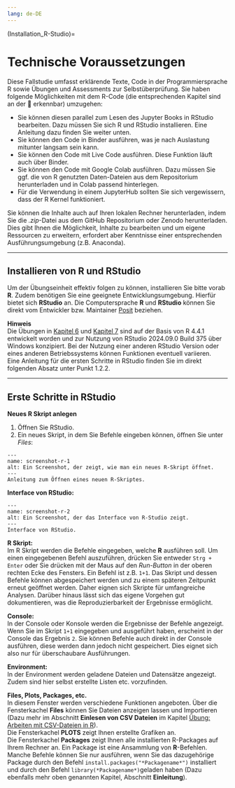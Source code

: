 ```yaml
---
lang: de-DE
---
```


(Installation_R-Studio)=
# Technische Voraussetzungen


Diese Fallstudie umfasst erklärende Texte, Code in der Programmiersprache R sowie Übungen und Assessments zur Selbstüberprüfung. Sie haben folgende Möglichkeiten mit dem R-Code (die entsprechenden Kapitel sind an der 🚀 erkennbar) umzugehen:
   - Sie können diesen parallel zum Lesen des Jupyter Books in RStudio bearbeiten. Dazu müssen Sie sich R und RStudio installieren. Eine Anleitung dazu finden Sie weiter unten.
   - Sie können den Code in Binder ausführen, was je nach Auslastung mitunter langsam sein kann.
   - Sie können den Code mit Live Code ausführen. Diese Funktion läuft auch über Binder.
   - Sie können den Code mit Google Colab ausführen. Dazu müssen Sie ggf. die von R genutzten Daten-Dateien aus dem Repositorium herunterladen und in Colab passend hinterlegen.
   - Für die Verwendung in einem JupyterHub sollten Sie sich vergewissern, dass der R Kernel funktioniert.

Sie können die Inhalte auch auf Ihren lokalen Rechner herunterladen, indem Sie die *.zip*-Datei aus dem GitHub Repositorium oder Zenodo herunterladen. Dies gibt Ihnen die Möglichkeit, Inhalte zu bearbeiten und um eigene Ressourcen zu erweitern, erfordert aber Kenntnisse einer entsprechenden Ausführungsumgebung (z.B. Anaconda).

---

## Installieren von R und RStudio

Um der Übungseinheit effektiv folgen zu können, installieren Sie bitte vorab **R**. Zudem benötigen Sie eine geeignete Entwicklungsumgebung. Hierfür bietet sich **RStudio** an. Die Computersprache **R** und **RStudio** können Sie direkt vom Entwickler bzw. Maintainer <a href="https://posit.co/download/rstudio-desktop/" class="external-link" target="_blank">Posit</a> beziehen.  


**Hinweis**  
Die Übungen in [Kapitel 6](Datenmanipulation) und [Kapitel 7](Datenmanipulation2) sind auf der Basis von R 4.4.1 entwickelt worden und zur Nutzung von RStudio 2024.09.0 Build 375 über Windows konzipiert. Bei der Nutzung einer anderen RStudio Version oder eines anderen Betriebssystems können Funktionen eventuell variieren.  
Eine Anleitung für die ersten Schritte in RStudio finden Sie im direkt folgenden Absatz unter Punkt 1.2.2.  

---

## Erste Schritte in RStudio

**Neues R Skript anlegen**  
1. Öffnen Sie RStudio.  
2. Ein neues Skript, in dem Sie Befehle eingeben können, öffnen Sie
unter *Files*: 
 
```{figure} _images/R_Studio_open_new_script.png
---
name: screenshot-r-1
alt: Ein Screenshot, der zeigt, wie man ein neues R-Skript öffnet.
---
Anleitung zum Öffnen eines neuen R-Skriptes.
```  

**Interface von RStudio:**  

```{figure} _images/R_Studio_Interface.png
---
name: screenshot-r-2
alt: Ein Screenshot, der das Interface von R-Studio zeigt.
---
Interface von RStudio.
```

**R Skript:**  
Im R Skript werden die Befehle eingegeben, welche **R** ausführen soll.
Um einen eingegebenen Befehl auszuführen, drücken Sie entweder
`Strg + Enter` oder Sie drücken mit der Maus auf den *Run-Button* in der
oberen rechten Ecke des Fensters. Ein Befehl ist z.B. `1+1`. Das Skript
und dessen Befehle können abgespeichert werden und zu einem späteren
Zeitpunkt erneut geöffnet werden. Daher eignen sich Skripte für umfangreiche Analysen. Darüber hinaus lässt sich das eigene Vorgehen gut dokumentieren, was die Reproduzierbarkeit der Ergebnisse ermöglicht. 

**Console:**  
In der Console oder Konsole werden die Ergebnisse der Befehle angezeigt. Wenn Sie im
Skript `1+1` eingegeben und ausgeführt haben, erscheint in der Console
das Ergebnis `2`. Sie können Befehle auch direkt in der Console
ausführen, diese werden dann jedoch nicht gespeichert. Dies eignet sich also nur für überschaubare Ausführungen.  

**Environment:**  
In der Environment werden geladene Dateien und Datensätze angezeigt.
Zudem sind hier selbst erstellte Listen etc. vorzufinden.  

**Files, Plots, Packages, etc.**  
In diesem Fenster werden verschiedene Funktionen angeboten. Über die
Fensterkachel **Files** können Sie Dateien anzeigen lassen und
Importieren (Dazu mehr im Abschnitt **Einlesen von CSV Dateien** im Kapitel [Übung: Arbeiten mit CSV-Dateien in R](/Markdown/6_2_Übung_Arbeiten_CSV_in_R.ipynb)).  
Die Fensterkachel **PLOTS** zeigt Ihnen erstellte Grafiken an.  
Die Fensterkachel **Packages** zeigt Ihnen alle installierten R-Packages
auf Ihrem Rechner an. Ein Package ist eine Ansammlung von
**R**-Befehlen. Manche Befehle können Sie nur ausführen, wenn Sie das
dazugehörige Package durch den Befehl
`install.packages("*Packagename*")` installiert und durch den Befehl
`library(*Packagename*)`geladen haben (Dazu ebenfalls mehr oben genannten Kapitel, Abschnitt **Einleitung**).  

